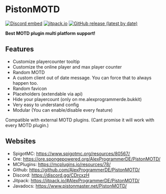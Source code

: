 # PistonMOTD
[![Discord embed](https://discordapp.com/api/guilds/739784741124833301/embed.png)](https://discord.gg/CDrcxzH) [![jitpack.io](https://jitpack.io/v/AlexProgrammerDE/PistonMOTD.svg)](https://jitpack.io/#AlexProgrammerDE/PistonMOTD) [![GitHub release (latest by date)](https://img.shields.io/github/v/release/AlexProgrammerDE/PistonMOTD)](https://github.com/AlexProgrammerDE/PistonBot/releases) 

**Best MOTD plugin multi platform support!**

## Features
* Customize playercounter tooltip
* Customize the online player and max player counter
* Random MOTD
* A custom client out of date message. You can force that to always happen too.
* Random favicon
* Placeholders (extendable via api)
* Hide your playercount (only on me.alexprogrammerde.bukkit)
* Very easy to understand config
* Modular (You can enable/disable every feature)

Compatible with external MOTD plugins. (Cant promise it will work with every MOTD plugin.)

## Websites
* SpigotMC: https://www.spigotmc.org/resources/80567/
* Ore: https://ore.spongepowered.org/AlexProgrammerDE/PistonMOTD/
* MCPlugins: https://mcplugins.io/resources/78/
* Github: https://github.com/AlexProgrammerDE/PistonMOTD/
* Discord: https://discord.gg/CDrcxzH
* Jitpack: https://jitpack.io/#AlexProgrammerDE/PistonMOTD/
* Javadocs: https://www.pistonmaster.net/PistonMOTD/
